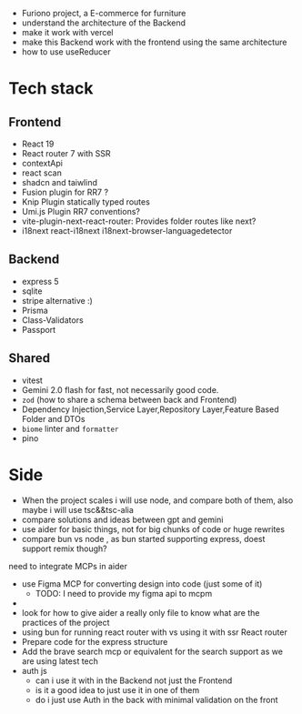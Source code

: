 - Furiono project, a E-commerce for furniture
- understand the architecture of the Backend
- make it work with vercel
- make this Backend work with the frontend using the same architecture 
- how to use useReducer

# Tech stack

## Frontend
- React 19
- React router 7 with SSR
- contextApi
- react scan
- shadcn and taiwlind
- Fusion plugin for RR7 ?
- Knip Plugin statically typed routes
- Umi.js Plugin RR7 conventions?
- vite-plugin-next-react-router: Provides folder routes like next?
- i18next react-i18next i18next-browser-languagedetector 


## Backend
- express 5
- sqlite
- stripe alternative :)
- Prisma
- Class-Validators
- Passport
## Shared
- vitest
- Gemini 2.0 flash for fast, not necessarily good code. 
- `zod` (how to share a schema between back and Frontend)
- Dependency Injection,Service Layer,Repository Layer,Feature Based Folder and DTOs
- `biome` linter and `formatter`
- pino









# Side
- When the project scales i will use node, and compare both of them, also maybe i will use tsc&&tsc-alia
- compare solutions and ideas between gpt and gemini
- use aider for basic things, not for big chunks of code or huge rewrites
- compare bun vs node , as bun started supporting express, doest support remix though?


 need to integrate MCPs in aider
- use Figma MCP for converting design into code (just some of it)
    - TODO: I need to provide my figma api to mcpm
-
- look for how to give aider a really only file to know what are the practices of the project
- using bun for  running react router with vs using it with ssr React router
- Prepare code for the express structure
- Add the brave search mcp or equivalent for the search support as we are using latest tech
- auth js
    - can i use it with in the Backend not just the Frontend
    - is it a good idea to just use it in  one of them
    - do i just use Auth in the back with minimal validation on the front

